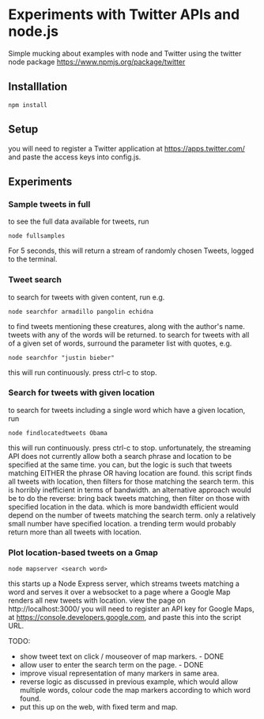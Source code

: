 Experiments with Twitter APIs and node.js
=========================================
Simple mucking about examples with node and Twitter using the twitter node package https://www.npmjs.org/package/twitter

## Installlation
```shell
npm install
```

## Setup
you will need to register a Twitter application at https://apps.twitter.com/ and paste the access keys into config.js.


## Experiments

### Sample tweets in full

to see the full data available for tweets, run
```shell
node fullsamples
```
For 5 seconds, this will return a stream of randomly chosen Tweets, logged to the terminal.


### Tweet search

to search for tweets with given content, run e.g.
```shell
node searchfor armadillo pangolin echidna
```
to find tweets mentioning these creatures, along with the author's name. tweets with any of the words will be returned.
to search for tweets with all of a given set of words, surround the parameter list with quotes, e.g.
```shell
node searchfor "justin bieber"
```
this will run continuously. press ctrl-c to stop.


### Search for tweets with given location

to search for tweets including a single word which have a given location, run
```shell
node findlocatedtweets Obama
```
this will run continuously. press ctrl-c to stop.
unfortunately, the streaming API does not currently allow both a search phrase and location to be specified at the same time.
you can, but the logic is such that tweets matching EITHER the phrase OR having location are found.
this script finds all tweets with location, then filters for those matching the search term.
this is horribly inefficient in terms of bandwidth.
an alternative approach would be to do the reverse: bring back tweets matching, then filter on those with specified location in the data.
which is more bandwidth efficient would depend on the number of tweets matching the search term. only a relatively small number have specified location.
a trending term would probably return more than all tweets with location.



### Plot location-based tweets on a Gmap
```shell
node mapserver <search word>
```
this starts up a Node Express server, which streams tweets matching a word and serves it over a websocket to a page where a Google Map renders all new tweets with location.
view the page on http://localhost:3000/ 
you will need to register an API key for Google Maps, at https://console.developers.google.com, and paste this into the script URL.

TODO: 

* show tweet text on click / mouseover of map markers. - DONE
* allow user to enter the search term on the page. - DONE
* improve visual representation of many markers in same area.
* reverse logic as discussed in previous example, which would allow multiple words, colour code the map markers according to which word found.
* put this up on the web, with fixed term and map.